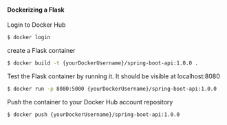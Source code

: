 #### Dockerizing a Flask

Login to Docker Hub

```zsh
$ docker login
```

create a Flask container

```zsh
$ docker build -t {yourDockerUsername}/spring-boot-api:1.0.0 .
```

Test the Flask container by running it. It should be visible at localhost:8080

```zsh
$ docker run -p 8080:5000 {yourDockerUsername}/spring-boot-api:1.0.0
```

Push the container to your Docker Hub account repository

```zsh
$ docker push {yourDockerUsername}/spring-boot-api:1.0.0
```
